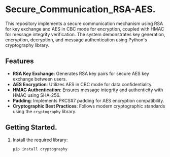 # Secure_Communication_RSA-AES.
This repository implements a secure communication mechanism using RSA for key exchange and AES in CBC mode for encryption, coupled with HMAC for message integrity verification. The system demonstrates key generation, encryption, decryption, and message authentication using Python's cryptography library.

## Features
- **RSA Key Exchange**: Generates RSA key pairs for secure AES key exchange between users.
- **AES Encryption**: Utilizes AES in CBC mode for data confidentiality.
- **HMAC Authentication**: Ensures message integrity and authenticity with HMAC using SHA-256.
- **Padding**: Implements PKCS#7 padding for AES encryption compatibility.
- **Cryptographic Best Practices**: Follows modern cryptographic standards using the `cryptography` library.

## Getting Started.
1. Install the required library:
   ```bash
   pip install cryptography
